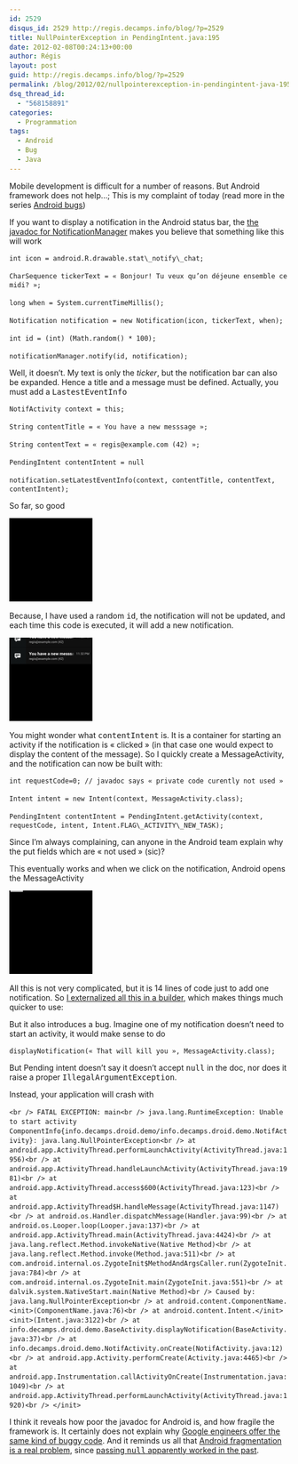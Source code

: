 ```yaml
---
id: 2529
disqus_id: 2529 http://regis.decamps.info/blog/?p=2529
title: NullPointerException in PendingIntent.java:195
date: 2012-02-08T00:24:13+00:00
author: Régis
layout: post
guid: http://regis.decamps.info/blog/?p=2529
permalink: /blog/2012/02/nullpointerexception-in-pendingintent-java-195/
dsq_thread_id:
  - "568158891"
categories:
  - Programmation
tags:
  - Android
  - Bug
  - Java
---
```

Mobile development is difficult for a number of reasons. But Android framework does not help…; This is my complaint of today (read more in the series [Android bugs](http://regis.decamps.info/blog/tag/android+bug))
  
<!--more-->

If you want to display a notification in the Android status bar, the [the javadoc for NotificationManager](http://developer.android.com/reference/android/app/NotificationManager.html) makes you believe that something like this will work
  
```
int icon = android.R.drawable.stat\_notify\_chat;
  
CharSequence tickerText = « Bonjour! Tu veux qu’on déjeune ensemble ce midi? »;
  
long when = System.currentTimeMillis();
  
Notification notification = new Notification(icon, tickerText, when);

int id = (int) (Math.random() * 100);
  
notificationManager.notify(id, notification);
```

Well, it doesn’t. My text is only the _ticker_, but the notification bar can also be expanded. Hence a title and a message must be defined. Actually, you must add a <tt>LastestEventInfo</tt>
  
```
NotifActivity context = this;
  
String contentTitle = « You have a new messsage »;
  
String contentText = « regis@example.com (42) »;
  
PendingIntent contentIntent = null
  
notification.setLatestEventInfo(context, contentTitle, contentText, contentIntent);
```

So far, so good

[<img src="/blog/wp-content/uploads/2012/02/device-2012-02-07-233404-150x150.png" alt="" title="Notification ticker" width="150" height="150" class="alignnone size-thumbnail wp-image-2532" />](/blog/wp-content/uploads/2012/02/device-2012-02-07-233404.png)

Because, I have used a random <tt>id</tt>, the notification will not be updated, and each time this code is executed, it will add a new notification.

[<img src="/blog/wp-content/uploads/2012/02/device-2012-02-07-233746-150x150.png" alt="" title="Notification bar deployed, two notifications" width="150" height="150" class="alignnone size-thumbnail wp-image-2533" />](/blog/wp-content/uploads/2012/02/device-2012-02-07-233746.png)

You might wonder what <tt>contentIntent</tt> is. It is a container for starting an activity if the notification is « clicked » (in that case one would expect to display the content of the message). So I quickly create a MessageActivity, and the notification can now be built with:
  
```
int requestCode=0; // javadoc says « private code curently not used »
  
Intent intent = new Intent(context, MessageActivity.class);
  
PendingIntent contentIntent = PendingIntent.getActivity(context, requestCode, intent, Intent.FLAG\_ACTIVITY\_NEW_TASK);
```

Since I’m always complaining, can anyone in the Android team explain why the put fields which are « not used » (sic)?

This eventually works and when we click on the notification, Android opens the MessageActivity
  
[<img src="/blog/wp-content/uploads/2012/02/device-2012-02-07-235349-150x150.png" alt="" title="MessageActivity opened when notification clicked" width="150" height="150" class="alignnone size-thumbnail wp-image-2534" />](/blog/wp-content/uploads/2012/02/device-2012-02-07-235349.png)

All this is not very complicated, but it is 14 lines of code just to add one notification. So [I externalized all this in a builder](https://gist.github.com/1762830), which makes things much quicker to use:



But it also introduces a bug. Imagine one of my notification doesn’t need to start an activity, it would make sense to do
  
```
displayNotification(« That will kill you », MessageActivity.class);
```

But Pending intent doesn’t say it doesn’t accept <tt>null</tt> in the doc, nor does it raise a proper <tt>IllegalArgumentException</tt>.

Instead, your application will crash with
  
`<br />
 FATAL EXCEPTION: main<br />
 java.lang.RuntimeException: Unable to start activity ComponentInfo{info.decamps.droid.demo/info.decamps.droid.demo.NotifActivity}: java.lang.NullPointerException<br />
 	at android.app.ActivityThread.performLaunchActivity(ActivityThread.java:1956)<br />
 	at android.app.ActivityThread.handleLaunchActivity(ActivityThread.java:1981)<br />
 	at android.app.ActivityThread.access$600(ActivityThread.java:123)<br />
 	at android.app.ActivityThread$H.handleMessage(ActivityThread.java:1147)<br />
 	at android.os.Handler.dispatchMessage(Handler.java:99)<br />
 	at android.os.Looper.loop(Looper.java:137)<br />
 	at android.app.ActivityThread.main(ActivityThread.java:4424)<br />
 	at java.lang.reflect.Method.invokeNative(Native Method)<br />
 	at java.lang.reflect.Method.invoke(Method.java:511)<br />
 	at com.android.internal.os.ZygoteInit$MethodAndArgsCaller.run(ZygoteInit.java:784)<br />
 	at com.android.internal.os.ZygoteInit.main(ZygoteInit.java:551)<br />
 	at dalvik.system.NativeStart.main(Native Method)<br />
 Caused by: java.lang.NullPointerException<br />
 	at android.content.ComponentName.<init>(ComponentName.java:76)<br />
 	at android.content.Intent.</init><init>(Intent.java:3122)<br />
 	at info.decamps.droid.demo.BaseActivity.displayNotification(BaseActivity.java:37)<br />
 	at info.decamps.droid.demo.NotifActivity.onCreate(NotifActivity.java:12)<br />
 	at android.app.Activity.performCreate(Activity.java:4465)<br />
 	at android.app.Instrumentation.callActivityOnCreate(Instrumentation.java:1049)<br />
 	at android.app.ActivityThread.performLaunchActivity(ActivityThread.java:1920)<br />
</init>`

I think it reveals how poor the javadoc for Android is, and how fragile the framework is. It certainly does not explain why [Google engineers offer the same kind of buggy code](http://how2code.wordpress.com/2011/11/24/fatal-exception-intentservice-due-to-nullpointerexception-on-pendingintent-getactivity/). And it reminds us all that [Android fragmentation is a real problem](http://www.geek.com/articles/mobile/android-developers-see-device-fragmentation-as-huge-problem-2011045/), since [passing <tt>null</tt> apparently worked in the past](http://stackoverflow.com/a/4712111/94363).
